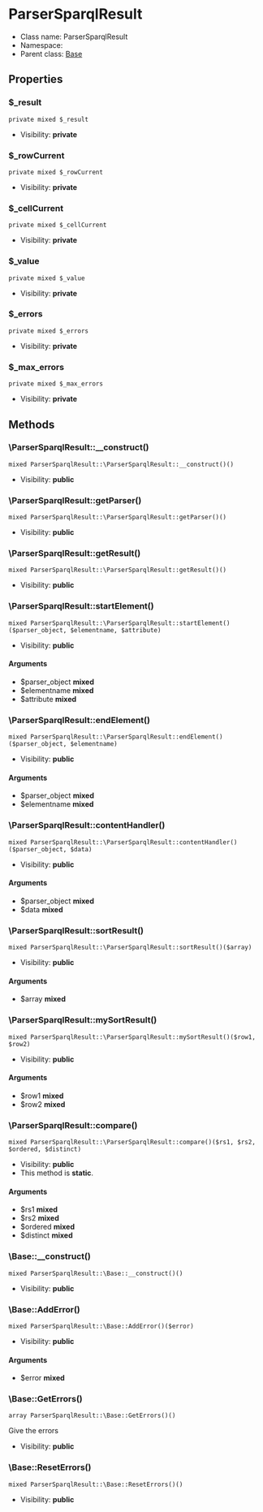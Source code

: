 ParserSparqlResult
===============






* Class name: ParserSparqlResult
* Namespace: 
* Parent class: [Base](Base.md)





Properties
----------


### $_result

```
private mixed $_result
```





* Visibility: **private**


### $_rowCurrent

```
private mixed $_rowCurrent
```





* Visibility: **private**


### $_cellCurrent

```
private mixed $_cellCurrent
```





* Visibility: **private**


### $_value

```
private mixed $_value
```





* Visibility: **private**


### $_errors

```
private mixed $_errors
```





* Visibility: **private**


### $_max_errors

```
private mixed $_max_errors
```





* Visibility: **private**


Methods
-------


### \ParserSparqlResult::__construct()

```
mixed ParserSparqlResult::\ParserSparqlResult::__construct()()
```





* Visibility: **public**



### \ParserSparqlResult::getParser()

```
mixed ParserSparqlResult::\ParserSparqlResult::getParser()()
```





* Visibility: **public**



### \ParserSparqlResult::getResult()

```
mixed ParserSparqlResult::\ParserSparqlResult::getResult()()
```





* Visibility: **public**



### \ParserSparqlResult::startElement()

```
mixed ParserSparqlResult::\ParserSparqlResult::startElement()($parser_object, $elementname, $attribute)
```





* Visibility: **public**

#### Arguments

* $parser_object **mixed**
* $elementname **mixed**
* $attribute **mixed**



### \ParserSparqlResult::endElement()

```
mixed ParserSparqlResult::\ParserSparqlResult::endElement()($parser_object, $elementname)
```





* Visibility: **public**

#### Arguments

* $parser_object **mixed**
* $elementname **mixed**



### \ParserSparqlResult::contentHandler()

```
mixed ParserSparqlResult::\ParserSparqlResult::contentHandler()($parser_object, $data)
```





* Visibility: **public**

#### Arguments

* $parser_object **mixed**
* $data **mixed**



### \ParserSparqlResult::sortResult()

```
mixed ParserSparqlResult::\ParserSparqlResult::sortResult()($array)
```





* Visibility: **public**

#### Arguments

* $array **mixed**



### \ParserSparqlResult::mySortResult()

```
mixed ParserSparqlResult::\ParserSparqlResult::mySortResult()($row1, $row2)
```





* Visibility: **public**

#### Arguments

* $row1 **mixed**
* $row2 **mixed**



### \ParserSparqlResult::compare()

```
mixed ParserSparqlResult::\ParserSparqlResult::compare()($rs1, $rs2, $ordered, $distinct)
```





* Visibility: **public**
* This method is **static**.

#### Arguments

* $rs1 **mixed**
* $rs2 **mixed**
* $ordered **mixed**
* $distinct **mixed**



### \Base::__construct()

```
mixed ParserSparqlResult::\Base::__construct()()
```





* Visibility: **public**



### \Base::AddError()

```
mixed ParserSparqlResult::\Base::AddError()($error)
```





* Visibility: **public**

#### Arguments

* $error **mixed**



### \Base::GetErrors()

```
array ParserSparqlResult::\Base::GetErrors()()
```

Give the errors



* Visibility: **public**



### \Base::ResetErrors()

```
mixed ParserSparqlResult::\Base::ResetErrors()()
```





* Visibility: **public**


